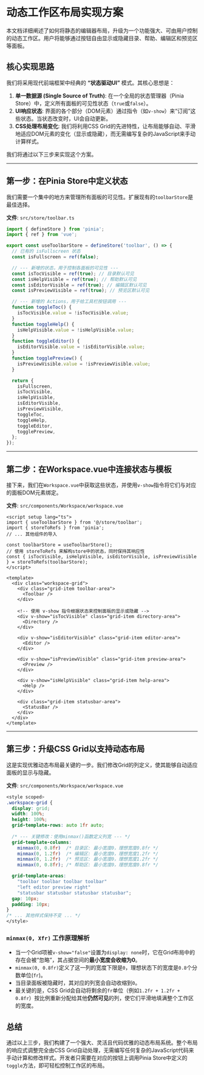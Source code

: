 # 动态工作区布局实现方案

本文档详细阐述了如何将静态的编辑器布局，升级为一个功能强大、可由用户控制的动态工作区。用户将能够通过按钮自由显示或隐藏目录、帮助、编辑区和预览区等面板。

## 核心实现思路

我们将采用现代前端框架中经典的 **“状态驱动UI”** 模式。其核心思想是：

1.  **单一数据源 (Single Source of Truth)**: 在一个全局的状态管理器（Pinia Store）中，定义所有面板的可见性状态（`true`或`false`）。
2.  **UI响应状态**: 界面的各个部分（DOM元素）通过指令（如`v-show`）来“订阅”这些状态。当状态改变时，UI会自动更新。
3.  **CSS处理布局变化**: 我们将利用CSS Grid的先进特性，让布局能够自动、平滑地适应DOM元素的变化（显示或隐藏），而无需编写复杂的JavaScript来手动计算样式。

我们将通过以下三步来实现这个方案。

---

## 第一步：在Pinia Store中定义状态

我们需要一个集中的地方来管理所有面板的可见性。扩展现有的`toolbarStore`是最佳选择。

**文件**: `src/store/toolbar.ts`

```typescript
import { defineStore } from 'pinia';
import { ref } from 'vue';

export const useToolbarStore = defineStore('toolbar', () => {
  // 已有的 isFullscreen 状态
  const isFullscreen = ref(false);

  // --- 新增的状态，用于控制各面板的可见性 ---
  const isTocVisible = ref(true); // 目录默认可见
  const isHelpVisible = ref(true); // 帮助默认可见
  const isEditorVisible = ref(true); // 编辑区默认可见
  const isPreviewVisible = ref(true); // 预览区默认可见

  // --- 新增的 Actions，用于给工具栏按钮调用 ---
  function toggleToc() {
    isTocVisible.value = !isTocVisible.value;
  }
  function toggleHelp() {
    isHelpVisible.value = !isHelpVisible.value;
  }
  function toggleEditor() {
    isEditorVisible.value = !isEditorVisible.value;
  }
  function togglePreview() {
    isPreviewVisible.value = !isPreviewVisible.value;
  }

  return {
    isFullscreen,
    isTocVisible,
    isHelpVisible,
    isEditorVisible,
    isPreviewVisible,
    toggleToc,
    toggleHelp,
    toggleEditor,
    togglePreview,
  };
});
```

---

## 第二步：在Workspace.vue中连接状态与模板

接下来，我们在`Workspace.vue`中获取这些状态，并使用`v-show`指令将它们与对应的面板DOM元素绑定。

**文件**: `src/components/Workspace/workspace.vue`

```vue
<script setup lang="ts">
import { useToolbarStore } from '@/store/toolbar';
import { storeToRefs } from 'pinia';
// ... 其他组件的导入

const toolbarStore = useToolbarStore();
// 使用 storeToRefs 来解构store中的状态，同时保持其响应性
const { isTocVisible, isHelpVisible, isEditorVisible, isPreviewVisible } = storeToRefs(toolbarStore);
</script>

<template>
  <div class="workspace-grid">
    <div class="grid-item toolbar-area">
      <Toolbar />
    </div>
    
    <!-- 使用 v-show 指令根据状态来控制面板的显示或隐藏 -->
    <div v-show="isTocVisible" class="grid-item directory-area">
      <Directory />
    </div>
    
    <div v-show="isEditorVisible" class="grid-item editor-area">
      <Editor />
    </div>
    
    <div v-show="isPreviewVisible" class="grid-item preview-area">
      <Preview />
    </div>
    
    <div v-show="isHelpVisible" class="grid-item help-area">
      <Help />
    </div>
    
    <div class="grid-item statusbar-area">
      <StatusBar />
    </div>  
  </div>
</template>
```

---

## 第三步：升级CSS Grid以支持动态布局

这是实现优雅动态布局最关键的一步。我们修改Grid的列定义，使其能够自动适应面板的显示与隐藏。

**文件**: `src/components/Workspace/workspace.vue`

```css
<style scoped>
.workspace-grid {
  display: grid;
  width: 100%;
  height: 100%;
  grid-template-rows: auto 1fr auto;
  
  /* --- 关键修改：使用minmax()函数定义列宽 --- */
  grid-template-columns: 
    minmax(0, 0.8fr)  /* 目录区: 最小宽度0，理想宽度0.8fr */
    minmax(0, 1.2fr)  /* 编辑区: 最小宽度0，理想宽度1.2fr */
    minmax(0, 1.2fr)  /* 预览区: 最小宽度0，理想宽度1.2fr */
    minmax(0, 0.8fr); /* 帮助区: 最小宽度0，理想宽度0.8fr */

  grid-template-areas: 
    "toolbar toolbar toolbar toolbar"
    "left editor preview right"
    "statusbar statusbar statusbar statusbar";
  gap: 10px;
  padding: 10px;    
}
/* ... 其他样式保持不变 ... */
</style>
```

### `minmax(0, Xfr)` 工作原理解析

-   当一个Grid项被`v-show="false"`设置为`display: none`时，它在Grid布局中的存在会被“忽略”，其占据空间的**最小宽度会收缩为0**。
-   `minmax(0, 0.8fr)`定义了这一列的宽度下限是`0`，理想状态下的宽度是`0.8`个分数单位(`fr`)。
-   当目录面板被隐藏时，其对应的列宽会自动收缩到`0`。
-   最关键的是，CSS Grid会自动将剩余的`fr`单位（例如`1.2fr + 1.2fr + 0.8fr`）按比例重新分配给其他**仍然可见**的列，使它们平滑地填满整个工作区的宽度。

## 总结

通过以上三步，我们构建了一个强大、灵活且代码优雅的动态布局系统。整个布局的响应式调整完全由CSS Grid自动处理，无需编写任何复杂的JavaScript代码来手动计算和修改样式。开发者只需要在对应的按钮上调用Pinia Store中定义的`toggle`方法，即可轻松控制工作区的布局。
